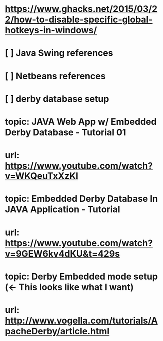 # https://www.ghacks.net/2015/03/22/how-to-disable-specific-global-hotkeys-in-windows/
# [ ] Java Swing references
# [ ] Netbeans references
# [ ] derby database setup

# topic: JAVA Web App w/ Embedded Derby Database - Tutorial 01 
# url:   https://www.youtube.com/watch?v=WKQeuTxXzKI

# topic:  Embedded Derby Database In JAVA Application - Tutorial 
# url:    https://www.youtube.com/watch?v=9GEW6kv4dKU&t=429s


# topic:  Derby Embedded mode setup (<- This looks like what I want)
# url:    http://www.vogella.com/tutorials/ApacheDerby/article.html
